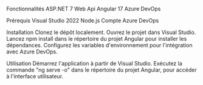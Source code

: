 Fonctionnalités
    ASP.NET 7 Web Api
    Angular 17 
    Azure DevOps 

Prérequis
    Visual Studio 2022
    Node.js
    Compte Azure DevOps

Installation
    Clonez le dépôt localement.
    Ouvrez le projet dans Visual Studio.
    Lancez npm install dans le répertoire du projet Angular pour installer les dépendances.
    Configurez les variables d'environnement pour l'intégration avec Azure DevOps.
    
Utilisation
    Démarrez l'application à partir de Visual Studio.
    Exécutez la commande "ng serve -o" dans le répertoire du projet Angular, pour accéder à l'interface utilisateur.
